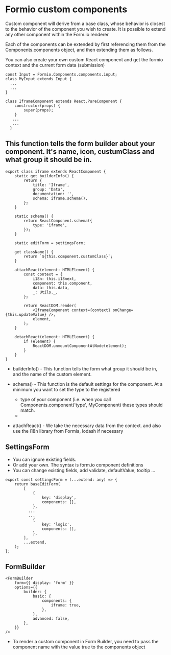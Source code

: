 # Formio custom components

Custom component will derive from a base class, whose behavior is closest to the behavior of the component you wish to
create. It is possible to extend any other component within the Form.io renderer

Each of the components can be extended by first referencing them from the Components.components object, and then
extending them as follows.

You can also create your own custom React component and get the formio context and the current form data (submission)

```
const Input = Formio.Components.components.input;
class MyInput extends Input {
  ...
  ...
}
```

```
class IframeComponent extends React.PureComponent {
    constructor(props) {
        super(props);
    }
   ...
   ...
  }
```

## This function tells the form builder about your component. It's name, icon, custumClass and what group it should be in.

```
export class iframe extends ReactComponent {
    static get builderInfo() {
        return {
            title: 'Iframe',
            group: 'Data',
            documentation: '',
            schema: iframe.schema(),
        };
    }

    static schema() {
        return ReactComponent.schema({
            type: 'iframe',
        });
    }

    static editForm = settingsForm;

    get className() {
        return `${this.component.customClass}`;
    }

    attachReact(element: HTMLElement) {
        const context = {
            i18n: this.i18next,
            component: this.component,
            data: this.data,
            _: Utils._,
        };

        return ReactDOM.render(
            <IframeComponent context={context} onChange={this.updateValue} />,
            element,
        );
    }

    detachReact(element: HTMLElement) {
        if (element) {
            ReactDOM.unmountComponentAtNode(element);
        }
    }
}
```

- builderInfo() - This function tells the form what group it should be in, and the name of the custom element.

- schema() - This function is the default settings for the component. At a minimum you want to set the type to the
  registered
    * type of your component (i.e. when you call Components.component('type', MyComponent) these types should match.
    *

- attachReact() - We take the necessary data from the context. and also use the i18n library from Formia, lodash if
  necessary

## SettingsForm

- You can ignore existing fields.
- Or add your own. The syntax is form.io component definitions
- You can change existing fields, add validate, defaultValue, tooltip ...

```
export const settingsForm = (...extend: any) => {
    return baseEditForm(
        [
            {
                key: 'display',
                components: [],
            },
          ...
          ...
            {
                key: 'logic',
                components: [],
            },
        ],
        ...extend,
    );
};
```

## FormBuilder

```
<FormBuilder
    form={{ display: 'form' }}
    options={{
        builder: {
            basic: {
                components: {
                    iframe: true,
                },
            },
            advanced: false,
        },
    }}
/>
```

- To render a custom component in Form Builder, you need to pass the component name with the value true to the
  components object
